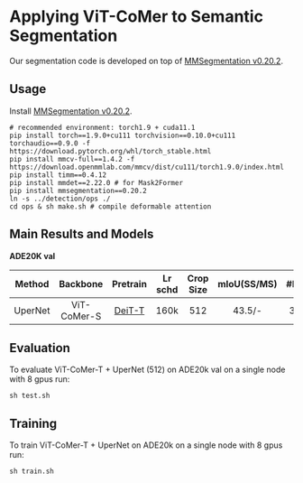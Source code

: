 # Applying ViT-CoMer to Semantic Segmentation

Our segmentation code is developed on top of [MMSegmentation v0.20.2](https://github.com/open-mmlab/mmsegmentation/tree/v0.20.2).



## Usage

Install [MMSegmentation v0.20.2](https://github.com/open-mmlab/mmsegmentation/tree/v0.20.2).

```
# recommended environment: torch1.9 + cuda11.1
pip install torch==1.9.0+cu111 torchvision==0.10.0+cu111 torchaudio==0.9.0 -f https://download.pytorch.org/whl/torch_stable.html
pip install mmcv-full==1.4.2 -f https://download.openmmlab.com/mmcv/dist/cu111/torch1.9.0/index.html
pip install timm==0.4.12
pip install mmdet==2.22.0 # for Mask2Former
pip install mmsegmentation==0.20.2
ln -s ../detection/ops ./
cd ops & sh make.sh # compile deformable attention
```

## Main Results and Models

**ADE20K val**





| Method  | Backbone   | Pretrain  | Lr schd | Crop Size | mIoU(SS/MS) | #Param  | Config | Ckpt |Log |
|:----------:|:-------------:|:--------------------------------------------------------------------------------------------------------------------------------------------------------------------------------:|:-------:|:------:|:-------:|:--------------------------------------------------------------------------------:|:------------------------------------------------------------------------------------------------------------------------:|:-------------:|:-------------:|
| UperNet | ViT-CoMer-S | [DeiT-T](https://pan.baidu.com/s/1-2a--MV1yVemzM1QX_0bNQ?pwd=r9uv)                                                                                                 | 160k   | 512   | 43.5/-   |     38.7M  | [config](https://pan.baidu.com/s/1KxzkLZu8qXi9wfIe3JF04w?pwd=4gjs)  |[ckpt](https://pan.baidu.com/s/1J_XgJ058PpK8gqz9E0Caig?pwd=k6mf)   |[log](https://pan.baidu.com/s/1qh6xvubnU9Y6bG6UNp22IA?pwd=3p8u)|

## Evaluation

To evaluate ViT-CoMer-T + UperNet (512) on ADE20k val on a single node with 8 gpus run:

```shell
sh test.sh
```


## Training

To train ViT-CoMer-T + UperNet on ADE20k on a single node with 8 gpus run:

```shell
sh train.sh
```
